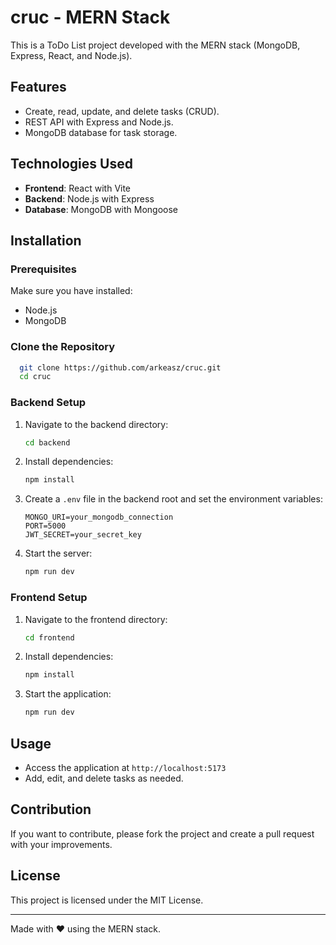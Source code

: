 # cruc - MERN Stack

This is a ToDo List project developed with the MERN stack (MongoDB, Express, React, and Node.js).

## Features
- Create, read, update, and delete tasks (CRUD).
- REST API with Express and Node.js.
- MongoDB database for task storage.

## Technologies Used
- **Frontend**: React with Vite
- **Backend**: Node.js with Express
- **Database**: MongoDB with Mongoose

## Installation

### Prerequisites
Make sure you have installed:
- Node.js
- MongoDB

### Clone the Repository
```bash
  git clone https://github.com/arkeasz/cruc.git
  cd cruc
```

### Backend Setup
1. Navigate to the backend directory:
   ```bash
   cd backend
   ```
2. Install dependencies:
   ```bash
   npm install
   ```
3. Create a `.env` file in the backend root and set the environment variables:
   ```env
   MONGO_URI=your_mongodb_connection
   PORT=5000
   JWT_SECRET=your_secret_key
   ```
4. Start the server:
   ```bash
   npm run dev
   ```

### Frontend Setup
1. Navigate to the frontend directory:
   ```bash
   cd frontend
   ```
2. Install dependencies:
   ```bash
   npm install
   ```
3. Start the application:
   ```bash
   npm run dev
   ```

## Usage
- Access the application at `http://localhost:5173`
- Add, edit, and delete tasks as needed.

## Contribution
If you want to contribute, please fork the project and create a pull request with your improvements.

## License
This project is licensed under the MIT License.

---
Made with ❤️ using the MERN stack.

